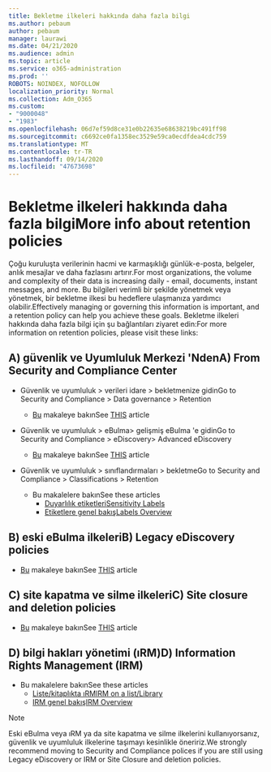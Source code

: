 ```yaml
---
title: Bekletme ilkeleri hakkında daha fazla bilgi
ms.author: pebaum
author: pebaum
manager: laurawi
ms.date: 04/21/2020
ms.audience: admin
ms.topic: article
ms.service: o365-administration
ms.prod: ''
ROBOTS: NOINDEX, NOFOLLOW
localization_priority: Normal
ms.collection: Adm_O365
ms.custom:
- "9000048"
- "1983"
ms.openlocfilehash: 06d7ef59d8ce31e0b22635e68638219bc491ff98
ms.sourcegitcommit: c6692ce0fa1358ec3529e59ca0ecdfdea4cdc759
ms.translationtype: MT
ms.contentlocale: tr-TR
ms.lasthandoff: 09/14/2020
ms.locfileid: "47673698"
---
```

# <a name="more-info-about-retention-policies"></a><span data-ttu-id="e7ff2-102">Bekletme ilkeleri hakkında daha fazla bilgi</span><span class="sxs-lookup"><span data-stu-id="e7ff2-102">More info about retention policies</span></span>

<span data-ttu-id="e7ff2-103">Çoğu kuruluşta verilerinin hacmi ve karmaşıklığı günlük-e-posta, belgeler, anlık mesajlar ve daha fazlasını artırır.</span><span class="sxs-lookup"><span data-stu-id="e7ff2-103">For most organizations, the volume and complexity of their data is increasing daily - email, documents, instant messages, and more.</span></span> <span data-ttu-id="e7ff2-104">Bu bilgileri verimli bir şekilde yönetmek veya yönetmek, bir bekletme ilkesi bu hedeflere ulaşmanıza yardımcı olabilir.</span><span class="sxs-lookup"><span data-stu-id="e7ff2-104">Effectively managing or governing this information is important, and a retention policy can help you achieve these goals.</span></span> <span data-ttu-id="e7ff2-105">Bekletme ilkeleri hakkında daha fazla bilgi için şu bağlantıları ziyaret edin:</span><span class="sxs-lookup"><span data-stu-id="e7ff2-105">For more information on retention policies, please visit these links:</span></span>

## <a name="a-from-security-and-compliance-center"></a><span data-ttu-id="e7ff2-106">A) güvenlik ve Uyumluluk Merkezi 'Nden</span><span class="sxs-lookup"><span data-stu-id="e7ff2-106">A) From Security and Compliance Center</span></span>

- <span data-ttu-id="e7ff2-107">Güvenlik ve uyumluluk > verileri idare > bekletmenize gidin</span><span class="sxs-lookup"><span data-stu-id="e7ff2-107">Go to Security and Compliance > Data governance > Retention</span></span>
  - <span data-ttu-id="e7ff2-108">[Bu](https://docs.microsoft.com/microsoft-365/compliance/retention-policies) makaleye bakın</span><span class="sxs-lookup"><span data-stu-id="e7ff2-108">See [THIS](https://docs.microsoft.com/microsoft-365/compliance/retention-policies) article</span></span>

- <span data-ttu-id="e7ff2-109">Güvenlik ve uyumluluk > eBulma> gelişmiş eBulma 'e gidin</span><span class="sxs-lookup"><span data-stu-id="e7ff2-109">Go to Security and Compliance > eDiscovery> Advanced eDiscovery</span></span> 
  - <span data-ttu-id="e7ff2-110">[Bu](https://docs.microsoft.com/microsoft-365/compliance/ediscovery-cases) makaleye bakın</span><span class="sxs-lookup"><span data-stu-id="e7ff2-110">See [THIS](https://docs.microsoft.com/microsoft-365/compliance/ediscovery-cases) article</span></span>

- <span data-ttu-id="e7ff2-111">Güvenlik ve uyumluluk > sınıflandırmaları > bekletme</span><span class="sxs-lookup"><span data-stu-id="e7ff2-111">Go to Security and Compliance > Classifications > Retention</span></span>
  - <span data-ttu-id="e7ff2-112">Bu makalelere bakın</span><span class="sxs-lookup"><span data-stu-id="e7ff2-112">See these articles</span></span>
    - [<span data-ttu-id="e7ff2-113">Duyarlılık etiketleri</span><span class="sxs-lookup"><span data-stu-id="e7ff2-113">Sensitivity Labels</span></span>](https://docs.microsoft.com/microsoft-365/compliance/sensitivity-labels)
    - [<span data-ttu-id="e7ff2-114">Etiketlere genel bakış</span><span class="sxs-lookup"><span data-stu-id="e7ff2-114">Labels Overview</span></span>](https://docs.microsoft.com/microsoft-365/compliance/labels)

## <a name="b-legacy-ediscovery-policies"></a><span data-ttu-id="e7ff2-115">B) eski eBulma ilkeleri</span><span class="sxs-lookup"><span data-stu-id="e7ff2-115">B) Legacy eDiscovery policies</span></span>

- <span data-ttu-id="e7ff2-116">[Bu](https://support.office.com/article/Set-up-an-eDiscovery-Center-in-SharePoint-Online-A18F8975-AA7F-43B4-A7D6-001D14744D8E) makaleye bakın</span><span class="sxs-lookup"><span data-stu-id="e7ff2-116">See [THIS](https://support.office.com/article/Set-up-an-eDiscovery-Center-in-SharePoint-Online-A18F8975-AA7F-43B4-A7D6-001D14744D8E) article</span></span>

## <a name="c-site-closure-and-deletion-policies"></a><span data-ttu-id="e7ff2-117">C) site kapatma ve silme ilkeleri</span><span class="sxs-lookup"><span data-stu-id="e7ff2-117">C) Site closure and deletion policies</span></span>

- <span data-ttu-id="e7ff2-118">[Bu](https://support.office.com/article/Use-policies-for-site-closure-and-deletion-A8280D82-27FD-48C5-9ADF-8A5431208BA5) makaleye bakın</span><span class="sxs-lookup"><span data-stu-id="e7ff2-118">See [THIS](https://support.office.com/article/Use-policies-for-site-closure-and-deletion-A8280D82-27FD-48C5-9ADF-8A5431208BA5) article</span></span>  

## <a name="d-information-rights-management-irm"></a><span data-ttu-id="e7ff2-119">D) bilgi hakları yönetimi (ıRM)</span><span class="sxs-lookup"><span data-stu-id="e7ff2-119">D) Information Rights Management (IRM)</span></span>

- <span data-ttu-id="e7ff2-120">Bu makalelere bakın</span><span class="sxs-lookup"><span data-stu-id="e7ff2-120">See these articles</span></span>
  - [<span data-ttu-id="e7ff2-121">Liste/kitaplıkta ıRM</span><span class="sxs-lookup"><span data-stu-id="e7ff2-121">IRM on a list/Library</span></span>](https://support.office.com/article/apply-information-rights-management-to-a-list-or-library-3bdb5c4e-94fc-4741-b02f-4e7cc3c54aa1)
  - [<span data-ttu-id="e7ff2-122">IRM genel bakış</span><span class="sxs-lookup"><span data-stu-id="e7ff2-122">IRM Overview</span></span>](https://support.office.com/article/create-and-apply-information-management-policies-eb501fe9-2ef6-4150-945a-65a6451ee9e9)

> [!Note]
> <span data-ttu-id="e7ff2-123">Eski eBulma veya ıRM ya da site kapatma ve silme ilkelerini kullanıyorsanız, güvenlik ve uyumluluk ilkelerine taşımayı kesinlikle öneririz.</span><span class="sxs-lookup"><span data-stu-id="e7ff2-123">We strongly recommend moving to Security and Compliance polices if you are still using Legacy eDiscovery or IRM or Site Closure and deletion policies.</span></span>
